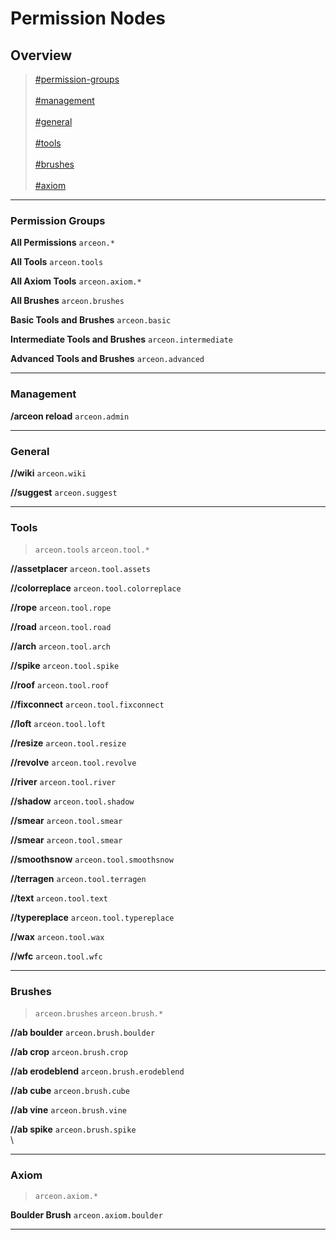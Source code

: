 # Permission Nodes

## **Overview**

> [#permission-groups](perms.md#permission-groups "mention")\
> \
> [#management](perms.md#management "mention")\
> \
> [#general](perms.md#general "mention")\
> \
> [#tools](perms.md#tools "mention")\
> \
> [#brushes](perms.md#brushes "mention")\
> \
> [#axiom](perms.md#axiom "mention")

***

### **Permission Groups**

**All Permissions** `arceon.*`

**All Tools** `arceon.tools`&#x20;

**All Axiom Tools** `arceon.axiom.*`

**All Brushes** `arceon.brushes`

**Basic Tools and Brushes** `arceon.basic`

**Intermediate Tools and Brushes** `arceon.intermediate`

**Advanced Tools and Brushes** `arceon.advanced`

***

### **Management**

**/arceon reload** `arceon.admin`

***

### **General**

**//wiki** `arceon.wiki`

**//suggest** `arceon.suggest`

***

### **Tools**

> `arceon.tools` `arceon.tool.*`

**//assetplacer** `arceon.tool.assets`

**//colorreplace** `arceon.tool.colorreplace`

**//rope** `arceon.tool.rope`

**//road** `arceon.tool.road`

**//arch** `arceon.tool.arch`

**//spike** `arceon.tool.spike`

**//roof** `arceon.tool.roof`

**//fixconnect** `arceon.tool.fixconnect`

**//loft** `arceon.tool.loft`

**//resize** `arceon.tool.resize`

**//revolve** `arceon.tool.revolve`

**//river** `arceon.tool.river`

**//shadow** `arceon.tool.shadow`

**//smear** `arceon.tool.smear`

**//smear** `arceon.tool.smear`

**//smoothsnow** `arceon.tool.smoothsnow`

**//terragen** `arceon.tool.terragen`

**//text** `arceon.tool.text`

**//typereplace** `arceon.tool.typereplace`

**//wax** `arceon.tool.wax`

**//wfc** `arceon.tool.wfc`

***

### **Brushes**

> `arceon.brushes` `arceon.brush.*`

**//ab boulder** `arceon.brush.boulder`

**//ab crop** `arceon.brush.crop`

**//ab erodeblend** `arceon.brush.erodeblend`

**//ab cube** `arceon.brush.cube`

**//ab vine** `arceon.brush.vine`

**//ab spike** `arceon.brush.spike`\
\


***

### **Axiom**

> `arceon.axiom.*`

**Boulder Brush** `arceon.axiom.boulder`

&#x20;

***

